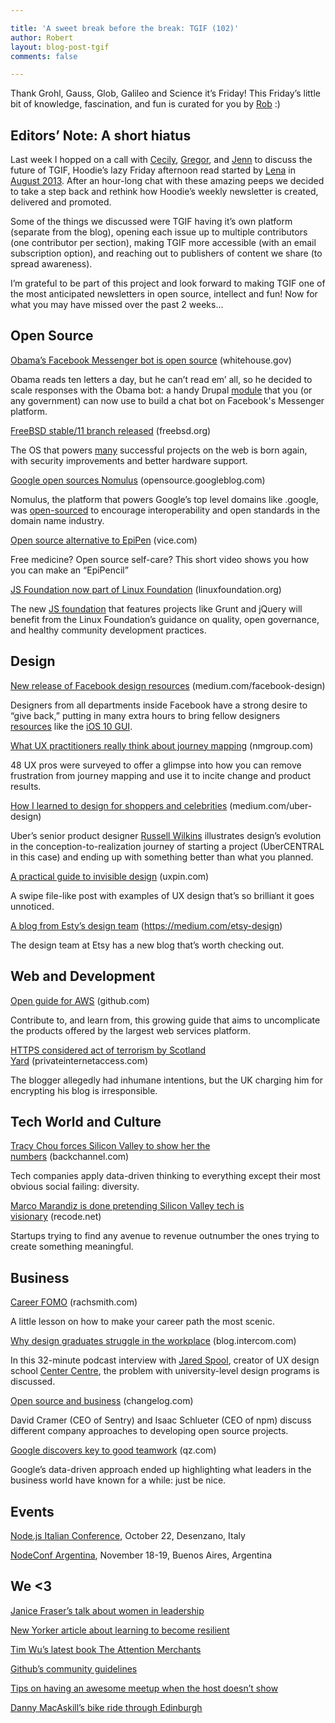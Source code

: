 ```yaml
---

title: 'A sweet break before the break: TGIF (102)'
author: Robert
layout: blog-post-tgif
comments: false

---
```


Thank Grohl, Gauss, Glob, Galileo and Science it’s Friday! This Friday’s little bit of knowledge, fascination, and fun is curated for you by [Rob](https://twitter.com/gibbiv) :)

## Editors’ Note: A short hiatus

Last week I hopped on a call with [Cecily](https://twitter.com/skeskali), [Gregor](https://twitter.com/gr2m), and [Jenn](https://twitter.com/jennwrites) to discuss the future of TGIF, Hoodie’s lazy Friday afternoon read started by [Lena](https://twitter.com/lrnrd) in [August 2013](http://hood.ie/blog/tgif-hoodies-top-links-of-the-week-1.html). After an hour-long chat with these amazing peeps we decided to take a step back and rethink how Hoodie’s weekly newsletter is created, delivered and promoted.

Some of the things we discussed were TGIF having it’s own platform (separate from the blog), opening each issue up to multiple contributors (one contributor per section), making TGIF more accessible (with an email subscription option), and reaching out to publishers of content we share (to spread awareness).

I’m grateful to be part of this project and look forward to making TGIF one of the most anticipated newsletters in open source, intellect and fun! Now for what you may have missed over the past 2 weeks...

## Open Source

[Obama’s Facebook Messenger bot is open source](https://www.whitehouse.gov/blog/2016/10/13/removing-barriers-constituent-conversations) (whitehouse.gov)

Obama reads ten letters a day, but he can’t read em’ all, so he decided to scale responses with the Obama bot: a handy Drupal [module](https://github.com/WhiteHouse/fb_messenger_bot) that you (or any government) can now use to build a chat bot on Facebook's Messenger platform.

[FreeBSD stable/11 branch released](https://www.freebsd.org/releases/11.0R/announce.html) (freebsd.org)

The OS that powers [many](https://www.freebsd.org/doc/en_US.ISO8859-1/books/handbook/nutshell.html%23introduction-nutshell-users) successful projects on the web is born again, with security improvements and better hardware support.

[Google open sources Nomulus](https://techcrunch.com/2016/10/18/google-open-sources-the-code-that-powers-its-domain-registry/) (opensource.googleblog.com)

Nomulus, the platform that powers Google’s top level domains like .google, was [open-sourced](https://github.com/google/nomulus/) to encourage interoperability and open standards in the domain name industry.

[Open source alternative to EpiPen](https://news.vice.com/story/epi-pen-epi-pencil-medicine) (vice.com)

Free medicine? Open source self-care? This short video shows you how you can make an “EpiPencil”

[JS Foundation now part of Linux Foundation](https://www.linuxfoundation.org/announcements/linux-foundation-unites-javascript-community-for-open-web-development) (linuxfoundation.org)

The new [JS foundation](https://js.foundation/) that features projects like Grunt and jQuery will benefit from the Linux Foundation’s guidance on quality, open governance, and healthy community development practices.

## Design

[New release of Facebook design resources](https://medium.com/facebook-design/giving-back-to-the-design-community-2c0b4cbb091f%23.eeizcsp6v) (medium.com/facebook-design)

Designers from all departments inside Facebook have a strong desire to “give back,” putting in many extra hours to bring fellow designers [resources](http://facebook.design/) like the [iOS 10 GUI](http://facebook.design/ios10).

[What UX practitioners really think about journey mapping](https://www.nngroup.com/articles/journey-mapping-ux-practitioners/) (nmgroup.com)

48 UX pros were surveyed to offer a glimpse into how you can remove frustration from journey mapping and use it to incite change and product results.

[How I learned to design for shoppers and celebrities](https://medium.com/uber-design/how-i-learned-to-design-for-seniors-shoppers-and-celebrities-b21df0fb270a%23.1bhm5i7tc) (medium.com/uber-design)

Uber’s senior product designer [Russell Wilkins](https://twitter.com/RussellWilkins) illustrates design’s evolution in the conception-to-realization journey of starting a project (UberCENTRAL in this case) and ending up with something better than what you planned.

[A practical guide to invisible design](https://www.uxpin.com/studio/blog/a-practical-guide-to-invisible-design/) (uxpin.com)

A swipe file-like post with examples of UX design that’s so brilliant it goes unnoticed.

[A blog from Esty’s design team](https://medium.com/etsy-design) (https://medium.com/etsy-design)

The design team at Etsy has a new blog that’s worth checking out.

## Web and Development

[Open guide for AWS](https://github.com/open-guides/og-aws) (github.com)

Contribute to, and learn from, this growing guide that aims to uncomplicate the products offered by the largest web services platform.

[HTTPS considered act of terrorism by Scotland Yard](https://www.privateinternetaccess.com/blog/2016/10/uk-running-blog-https-now-act-terrorism-says-scotland-yard/) (privateinternetaccess.com)

The blogger allegedly had inhumane intentions, but the UK charging him for encrypting his blog is irresponsible.

## Tech World and Culture

[Tracy Chou forces Silicon Valley to show her the numbers](https://backchannel.com/this-twenty-something-forced-silicon-valley-to-show-her-the-numbers-2cddca7b9d3b%23.zgfs0mqh9) (backchannel.com)

Tech companies apply data-driven thinking to everything except their most obvious social failing: diversity.

[Marco Marandiz is done pretending Silicon Valley tech is visionary](http://www.recode.net/2016/10/12/13247774/silicon-valley-entrepreneurs-vision-visionary-elon-musk) (recode.net)

Startups trying to find any avenue to revenue outnumber the ones trying to create something meaningful.

## Business

[Career FOMO](https://twitter.com/rachsmithtweets) (rachsmith.com)

A little lesson on how to make your career path the most scenic.

[Why design graduates struggle in the workplace](https://blog.intercom.com/jared-spool-on-ux-design/) (blog.intercom.com)

In this 32-minute podcast interview with [Jared Spool](https://twitter.com/jmspool), creator of UX design school [Center Centre](http://centercentre.com/), the problem with university-level design programs is discussed.

[Open source and business](https://changelog.com/rfc/8) (changelog.com)

David Cramer (CEO of Sentry) and Isaac Schlueter (CEO of npm) discuss different company approaches to developing open source projects.

[Google discovers key to good teamwork](http://qz.com/625870/after-years-of-intensive-analysis-google-discovers-the-key-to-good-teamwork-is-being-nice/) (qz.com)

Google’s data-driven approach ended up highlighting what leaders in the business world have known for a while: just be nice.

## Events

[Node.js Italian Conference](http://nodejsconf.it/), October 22, Desenzano, Italy

[NodeConf Argentina](https://2016.nodeconf.com.ar/), November 18-19, Buenos Aires, Argentina

## We <3

[Janice Fraser’s talk about women in leadership](https://www.youtube.com/watch?v%3DSDIV8XV6Qrg)

[New Yorker article about learning to become resilient](http://www.newyorker.com/science/maria-konnikova/the-secret-formula-for-resilience)

[Tim Wu’s latest book The Attention Merchants](http://www.timwu.org/AttentionMerchants.html)

[Github’s community guidelines](https://www.google.com/url?sa%3Dt%26rct%3Dj%26q%3D%26esrc%3Ds%26source%3Dweb%26cd%3D1%26cad%3Drja%26uact%3D8%26ved%3D0ahUKEwj5--qrv-zPAhXJjz4KHT_0CAsQFggeMAA%26url%3Dhttps%253A%252F%252Fgithub.com%252Fblog%252F2267-introducing-github-community-guidelines%26usg%3DAFQjCNHmxcYBP9G9WhSUirqx3L7nWOslHg%26sig2%3D0p0Z9rhqUBTu6uSb07WpRw)

[Tips on having an awesome meetup when the host doesn’t show](http://developingian.com/how-to-have-an-awesome-meetup-even-if-the-host-doesnt-show/)

[Danny MacAskill’s bike ride through Edinburgh](https://www.youtube.com/watch?v%3DK_7k3fnxPq0%26app%3Ddesktop)
